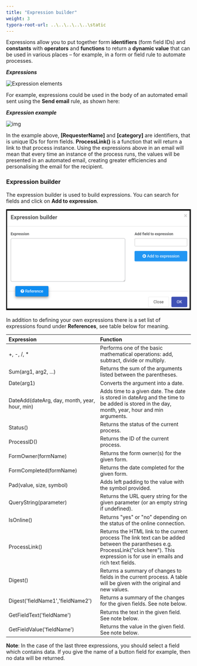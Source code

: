 ```yaml
---
title: "Expression builder"
weight: 3
typora-root-url: ..\..\..\..\..\static
---
```


Expressions allow you to put together form **identifiers** (form field IDs) and **constants** with **operators** and **functions** to return a **dynamic value** that can be used in various places – for example, in a form or field rule to automate processes.

***Expressions***

![Expression elements](https://academy.kianda.com/wp-content/uploads/2022/02/expressions.gif)

For example, expressions could be used in the body of an automated email sent using the **Send email** rule, as shown here:

***Expression example***

![img](https://academy.kianda.com/wp-content/uploads/2022/03/expressioneg-1.gif)

In the example above, **[RequesterName]** and **[category]** are identifiers, that is unique IDs for form fields. **ProcessLink()** is a function that will return a link to that process instance. Using the expressions above in an email will mean that every time an instance of the process runs, the values will be presented in an automated email, creating greater efficiencies and personalising the email for the recipient.

### Expression builder

The expression builder is used to build expressions. You can search for fields and click on **Add to expression**.

![Expression builder dialog box](/images/expressionbuilder.png)

In addition to defining your own expressions there is a set list of expressions found under **References**, see table below for meaning.

| Expression                                    | Function                                                     |
| :-------------------------------------------- | :----------------------------------------------------------- |
| +, -, /, \*                                   | Performs one of the basic mathematical operations: add, subtract, divide or multiply. |
| Sum(arg1, arg2, ...)                          | Returns the sum of the arguments listed between the parentheses. |
| Date(arg1)                                    | Converts the argument into a date.                           |
| DateAdd(dateArg, day, month, year, hour, min) | Adds time to a given date. The date is stored in dateArg and the time to be added is stored in the day, month, year, hour and min arguments. |
| Status()                                      | Returns the status of the current process.                   |
| ProcessID()                                   | Returns the ID of the current process.                       |
| FormOwner(formName)                           | Returns the form owner(s) for the given form.                |
| FormCompleted(formName)                       | Returns the date completed for the given form.               |
| Pad(value, size, symbol)                      | Adds left padding to the value with the symbol provided.     |
| QueryString(parameter)                        | Returns the URL query string for the given parameter (or an empty string if undefined). |
| IsOnline()                                    | Returns "yes" or "no" depending on the status of the online connection. |
| ProcessLink()                                 | Returns the HTML link to the current process  The link text can be added between the parantheses e.g. ProcessLink("click here"). This expression is for use in emails and rich text fields. |
| Digest()                                      | Returns a summary of changes to fields in the current process.  A table will be given with the original and new values. |
| Digest('fieldName1','fieldName2')             | Returns a summary of the changes for the given fields.  See note below. |
| GetFieldText('fieldName')                     | Returns the text in the given field. See note below.         |
| GetFieldValue('fieldName')                    | Returns the value in the given field. See note below.        |

**Note**: In the case of the last three expressions, you should select a field which contains data.  If you give the name of a button field for example, then no data will be returned.

